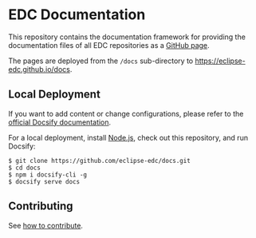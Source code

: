 # EDC Documentation

This repository contains the documentation framework for providing the documentation files of all EDC
repositories as a [GitHub page](https://docs.github.com/en/pages).

The pages are deployed from the `/docs` sub-directory to <https://eclipse-edc.github.io/docs>.

## Local Deployment

If you want to add content or change configurations, please refer to the [official Docsify documentation](https://docsify.js.org/).

For a local deployment, install [Node.js](https://nodejs.org/), check out this repository, and run Docsify:
```commandline
$ git clone https://github.com/eclipse-edc/docs.git
$ cd docs
$ npm i docsify-cli -g
$ docsify serve docs
```

## Contributing

See [how to contribute](docs/submodule/Connector/CONTRIBUTING.md).
